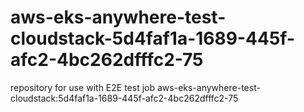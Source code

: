 # aws-eks-anywhere-test-cloudstack-5d4faf1a-1689-445f-afc2-4bc262dfffc2-75
repository for use with E2E test job aws-eks-anywhere-test-cloudstack:5d4faf1a-1689-445f-afc2-4bc262dfffc2-75
